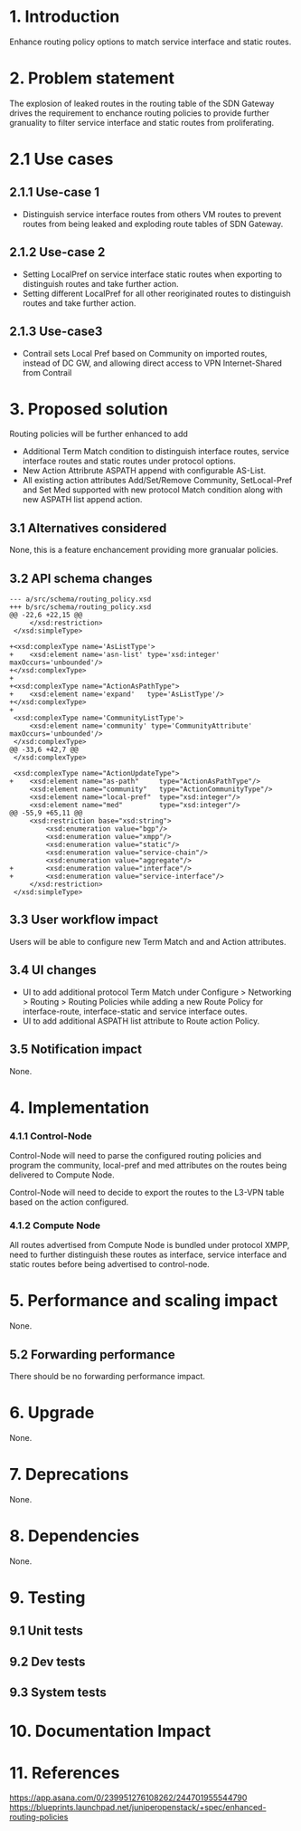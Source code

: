 
# 1. Introduction
Enhance routing policy options to match service interface and static routes.


# 2. Problem statement
The explosion of leaked routes in the routing table of the SDN Gateway
drives the requirement to enchance routing policies to provide further
granuality to filter service interface and static routes from proliferating.

# 2.1 Use cases
## 2.1.1 Use-case 1
   * Distinguish service interface routes from others VM routes to
     prevent routes from being leaked and exploding route tables of
     SDN Gateway.

## 2.1.2 Use-case 2
   * Setting LocalPref on service interface static routes when exporting
     to distinguish routes and take further action.
   * Setting different LocalPref for all other reoriginated routes to
     distinguish routes and take further action.

## 2.1.3 Use-case3
   * Contrail sets Local Pref based on Community on imported routes, instead
     of DC GW, and allowing direct access to VPN Internet-Shared from Contrail


# 3. Proposed solution

Routing policies will be further enhanced to add
 * Additional Term Match condition to distinguish interface routes,
   service interface routes and static routes under protocol options.
 * New Action Attribrute ASPATH append with configurable AS-List.
 * All existing action attributes Add/Set/Remove Community, SetLocal-Pref
   and Set Med supported with new protocol Match condition along with
   new ASPATH list append action.

## 3.1 Alternatives considered
None, this is a feature enchancement providing more granualar policies.

## 3.2 API schema changes

```
--- a/src/schema/routing_policy.xsd
+++ b/src/schema/routing_policy.xsd
@@ -22,6 +22,15 @@
     </xsd:restriction>
 </xsd:simpleType>

+<xsd:complexType name='AsListType'>
+    <xsd:element name='asn-list' type='xsd:integer' maxOccurs='unbounded'/>
+</xsd:complexType>
+
+<xsd:complexType name="ActionAsPathType">
+    <xsd:element name='expand'   type='AsListType'/>
+</xsd:complexType>
+
 <xsd:complexType name='CommunityListType'>
     <xsd:element name='community' type='CommunityAttribute' maxOccurs='unbounded'/>
 </xsd:complexType>
@@ -33,6 +42,7 @@
 </xsd:complexType>

 <xsd:complexType name="ActionUpdateType">
+    <xsd:element name="as-path"     type="ActionAsPathType"/>
     <xsd:element name="community"   type="ActionCommunityType"/>
     <xsd:element name="local-pref"  type="xsd:integer"/>
     <xsd:element name="med"         type="xsd:integer"/>
@@ -55,9 +65,11 @@
     <xsd:restriction base="xsd:string">
         <xsd:enumeration value="bgp"/>
         <xsd:enumeration value="xmpp"/>
         <xsd:enumeration value="static"/>
         <xsd:enumeration value="service-chain"/>
         <xsd:enumeration value="aggregate"/>
+        <xsd:enumeration value="interface"/>
+        <xsd:enumeration value="service-interface"/>
     </xsd:restriction>
 </xsd:simpleType>

```

## 3.3 User workflow impact

Users will be able to configure new Term Match and
and Action attributes.

## 3.4 UI changes

 * UI to add additional protocol Term Match under
   Configure > Networking > Routing > Routing Policies
   while adding a new Route Policy for interface-route,
   interface-static and service interface outes.
 * UI to add additional ASPATH list attribute to
   Route action Policy.

## 3.5 Notification impact
None.

# 4. Implementation

### 4.1.1 Control-Node
Control-Node will need to parse the configured routing
policies and program the community, local-pref and med
attributes on the routes being delivered to Compute Node.

Control-Node will need to decide to export the
routes to the L3-VPN table based on the action
configured.


### 4.1.2 Compute Node

All routes advertised from Compute Node is bundled
under protocol XMPP, need to further distinguish these
routes as interface, service interface and static routes
before being advertised to control-node.

# 5. Performance and scaling impact
None.

## 5.2 Forwarding performance
There should be no forwarding performance impact.

# 6. Upgrade
None.

# 7. Deprecations
None.

# 8. Dependencies
None.

# 9. Testing
## 9.1 Unit tests
## 9.2 Dev tests
## 9.3 System tests

# 10. Documentation Impact

# 11. References
https://app.asana.com/0/239951276108262/244701955544790
https://blueprints.launchpad.net/juniperopenstack/+spec/enhanced-routing-policies
